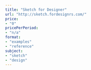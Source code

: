 ```yaml
---
title: "Sketch for Designer"
url: "http://sketch.fordesignrs.com/"
price: 
- "0"
pricePerPeriod: 
- "n/a"
format: 
- "examples"
- "reference"
subject: 
- "sketch"
- "design"
---
```

